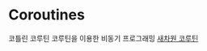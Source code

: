 # Coroutines
코틀린 코루틴 코루틴을 이용한 비동기 프로그래밍
[새차원 코루틴](https://www.inflearn.com/course/%EC%83%88%EC%B0%A8%EC%9B%90-%EC%BD%94%ED%8B%80%EB%A6%B0-%EC%BD%94%EB%A3%A8%ED%8B%B4#curriculum)
